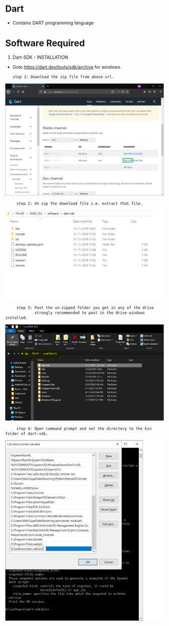 # Dart
* Contains DART programming language 
# Software Required
   1. Dart-SDK - INSTALLATION
      
   * Goto https://dart.dev/tools/sdk/archive for windows.
     
         step 1: Download the zip file from above url.
  ![](image's/1.png)   
         
         step 2: Un zip the download file i.e. extract that file.
  ![](image's/2.png)  
         
         step 3: Past the un-zipped folder you get in any of the drive 
                 strongly recommended to past in the drive windows installed.
  ![](image's/3p.PNG)
  
         step 4: Open command prompt and set the directory to the bin folder of dart-sdk.        
  ![](image's/4.png)    


